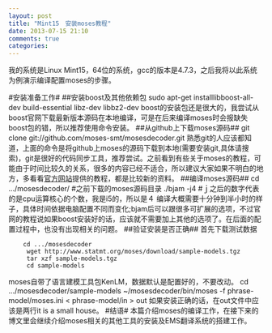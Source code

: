 ```yaml
---
layout: post
title: "Mint15　安装moses教程"
date: 2013-07-15 21:10
comments: true
categories: 
---
```

我的系统是Linux Mint15，64位的系统，gcc的版本是4.7.3，之后我将以此系统为例演示编译配置moses的步骤。
<!--more-->
#安装准备工作#
##安装boost及其他依赖包
        sudo apt-get installlibboost-all-dev build-essential libz-dev libbz2-dev
boost的安装包还是很大的，我尝试从boost官网下载最新版本源码在本地编译，可是在后来编译moses时会报缺失boost包的错，所以推荐使用命令安装。
##从github上下载moses源码##
        git clone git://github.com/moses-smt/mosesdecoder.git
熟悉git的人应该都知道，上面的命令是将github上moses的源码下载到本地(需要安装git,具体请搜索)，git是很好的代码同步工具，推荐尝试。之前看到有些关于moses的教程，可能由于时间比较久的关系，很多的内容已经不适合，所以建议大家如果不明白的地方，多看看[官方网站](http://www.statmt.org/moses/)提供的教程，都是比较新的资料。
##编译moses源码##
        cd .../mosesdecoder/     #之前下载的moses源码目录
        ./bjam -j4      #ｊ之后的数字代表的是cpu运算核心的个数，我是i5的，所以是４
编译大概需要十分钟到半小时的样子，具体时间依据电脑配置不同而变化;bjam后可以跟很多可扩展的选项，不过官网的教程说如果boost安装好的话，应该就不需要加上其他的选项了。在后面的配置过程中，也没有出现相关的问题。
##验证安装是否正确##
首先下载测试数据

        cd .../mosesdecoder
         wget http://www.statmt.org/moses/download/sample-models.tgz
         tar xzf sample-models.tgz
         cd sample-models
moses自带了语言建模工具包KenLM，数据默认是配置好的，不要改动。
        cd .../mosesdecoder/sample-models
        ~/mosesdecoder/bin/moses -f phrase-model/moses.ini < phrase-model/in > out
如果安装正确的话，在out文件中应该是两行it is a small house。
#结语#
本篇介绍moses的编译工作，在接下来的博文里会继续介绍moses相关的其他工具的安装及EMS翻译系统的搭建工作。
